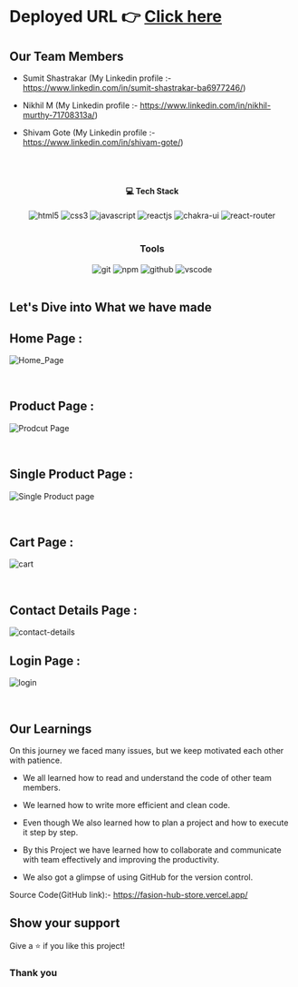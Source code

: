 
# Deployed URL 👉 [Click here](https://fasion-hub-store.vercel.app/)


## Our Team Members
- Sumit Shastrakar (My Linkedin profile :- https://www.linkedin.com/in/sumit-shastrakar-ba6977246/)

- Nikhil M (My Linkedin profile :- https://www.linkedin.com/in/nikhil-murthy-71708313a/)

- Shivam Gote (My Linkedin profile :- https://www.linkedin.com/in/shivam-gote/)
<br/>


<br/>
<h4 align="center">💻 Tech Stack</h4>
 <div align="center">
 <img src="https://img.shields.io/badge/html5-%23E34F26.svg?style=for-the-badge&logo=html5&logoColor=white" align="center" alt="html5">
 <img src = "https://img.shields.io/badge/css3-%231572B6.svg?style=for-the-badge&logo=css3&logoColor=white" align="center" alt="css3">
 <img src="https://img.shields.io/badge/javascript-%23323330.svg?style=for-the-badge&logo=javascript&logoColor=%23F7DF1E"  align="center" alt="javascript" />
 <img src="https://img.shields.io/badge/React-20232A?style=for-the-badge&logo=react&logoColor=61DAFB"  align="center" alt="reactjs" />
   <img src = "https://img.shields.io/badge/chakra ui-%234ED1C5.svg?style=for-the-badge&logo=chakraui&logoColor=white" align="center" alt="chakra-ui"/>
  <img src="https://img.shields.io/badge/React_Router-CA4245?style=for-the-badge&logo=react-router&logoColor=white"  align="center" alt="react-router" />
</div>
<br/>



<div align="center"><h3 align="center">Tools</h3> 
   <img src="https://img.shields.io/badge/netlify-%23000000.svg?style=for-the-badge&logo=netlify&logoColor=#00C7B7" align="center" alt="git"/>
  <img src = "https://img.shields.io/badge/NPM-%23000000.svg?style=for-the-badge&logo=npm&logoColor=white" align="center" alt="npm">
  <img src="https://img.shields.io/badge/GitHub-100000?style=for-the-badge&logo=github&logoColor=white"  align="center" alt="github"/>
   <img src="https://img.shields.io/badge/Visual%20Studio-5C2D91.svg?style=for-the-badge&logo=visual-studio&logoColor=white"  align="center" alt="vscode"/>


</div>
<br/>



## Let's Dive into What we have made

## Home Page :
![Home_Page](https://user-images.githubusercontent.com/104616395/221781119-a383b708-9ac3-4846-af58-605b9d0d29a4.png)

<br/>


## Product Page :
![Prodcut Page](https://user-images.githubusercontent.com/104616395/221781199-2c74c076-62eb-48f2-b484-d023819c81f7.png)


<br/>

## Single Product Page :
![Single Product page](https://user-images.githubusercontent.com/104616395/221781272-6f275d56-b837-464c-af25-1ee7a17756e3.png)

<br/>

## Cart Page :
![cart](https://user-images.githubusercontent.com/104616395/221781332-e53b2409-f9f4-4fc7-9a29-f247401d7b73.png)

<br/>



## Contact Details Page :
![contact-details](https://user-images.githubusercontent.com/104616395/221781448-fc780a1d-8e5e-4e0d-be03-89356434cb7e.png)
<br/>



## Login Page :
![login](https://user-images.githubusercontent.com/104616395/221781603-6c881863-13cf-4404-b40d-b74f187672bf.png)

<br/>





## Our Learnings
On this journey we faced many issues, but we keep motivated each other with patience. 

- We all learned how to read and understand the code of other team members.

- We learned how to write more efficient and clean code.

- Even though  We also learned how to plan a project and how to execute it step by step.

- By this Project we have learned how to collaborate and communicate with team effectively and improving the productivity.

- We also got a glimpse of using GitHub for the version control.

Source Code(GitHub link):- https://fasion-hub-store.vercel.app/

## Show your support

Give a ⭐️ if you like this project!

### Thank you